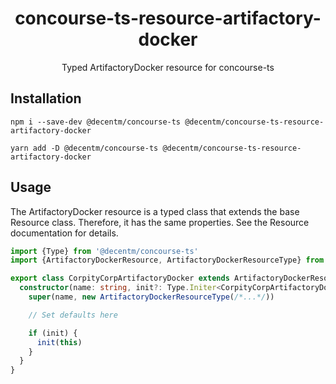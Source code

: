 <h1 align="center">
  concourse-ts-resource-artifactory-docker
</h1>

<div align="center">

  Typed ArtifactoryDocker resource for concourse-ts
</div>

## Installation

`npm i --save-dev @decentm/concourse-ts @decentm/concourse-ts-resource-artifactory-docker`

`yarn add -D @decentm/concourse-ts @decentm/concourse-ts-resource-artifactory-docker`

## Usage

The ArtifactoryDocker resource is a typed class that extends the base Resource class.
Therefore, it has the same properties. See the Resource documentation for details.

```typescript
import {Type} from '@decentm/concourse-ts'
import {ArtifactoryDockerResource, ArtifactoryDockerResourceType} from '@decentm/concourse-ts-resource-artifactory-docker'

export class CorpityCorpArtifactoryDocker extends ArtifactoryDockerResource {
  constructor(name: string, init?: Type.Initer<CorpityCorpArtifactoryDocker>) {
    super(name, new ArtifactoryDockerResourceType(/*...*/))

    // Set defaults here

    if (init) {
      init(this)
    }
  }
}
```
